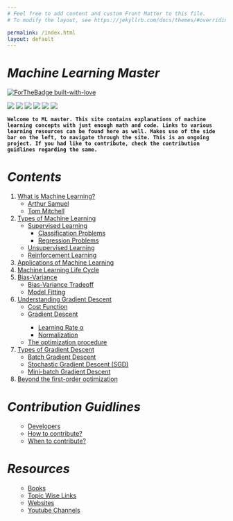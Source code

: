 ```yaml
---
# Feel free to add content and custom Front Matter to this file.
# To modify the layout, see https://jekyllrb.com/docs/themes/#overriding-theme-defaults

permalink: /index.html
layout: default
---
```

# ***Machine Learning Master***
[![ForTheBadge built-with-love](http://ForTheBadge.com/images/badges/built-with-love.svg)](https://github.com/NvsYashwanth)

![](https://badgen.net/badge/Code/Python/blue?icon=https://simpleicons.org/icons/python.svg&labelColor=cyan&label)    ![](https://badgen.net/badge/Library/ScikitLearn/blue?icon=https://upload.wikimedia.org/wikipedia/commons/0/05/Scikit_learn_logo_small.svg&labelColor=cyan&label)    ![](https://badgen.net/badge/Tools/pandas/blue?icon=https://simpleicons.org/icons/pandas.svg&labelColor=cyan&label)       ![](https://badgen.net/badge/Tools/numpy/blue?icon=https://upload.wikimedia.org/wikipedia/commons/1/1a/NumPy_logo.svg&labelColor=cyan&label)        ![](https://badgen.net/badge/Tools/matplotlib/blue?icon=https://upload.wikimedia.org/wikipedia/en/5/56/Matplotlib_logo.svg&labelColor=cyan&label)    ![](https://badgen.net/badge/icon/JupyterNotebook?icon=awesome&label)

**`Welcome to ML master.
This site contains explanations of machine learning concepts with just enough math and code.
Links to various learning resources can be found here as well.
Makes use of the side bar on the left, to navigate through the site.
This is an ongoing project. If you had like to contribute, check the contribution guidlines regarding the same.`**


# ***Contents***
<ol>
 <li><a href='https://github.com/NvsYashwanth/Machine-Learning-Master#1-what-is-machine-learning'>What is Machine Learning?</a>
  <ul>
   <li><a href='https://github.com/NvsYashwanth/Machine-Learning-Master#arthur-samuel-1959'>Arthur Samuel</a></li>
   <li><a href='https://github.com/NvsYashwanth/Machine-Learning-Master#tom-mitchell1997'>Tom Mitchell</a></li>
  </ul>
 </li>
 
   <li><a href='https://github.com/NvsYashwanth/Machine-Learning-Master#2-types-of-machine-learning'>Types of Machine Learning</a>
   <ul>
    <li><a href='https://github.com/NvsYashwanth/Regression-Master#supervised-learning'>Supervised Learning</a>
     <ul>
       <li><a href='https://github.com/NvsYashwanth/Machine-Learning-Master/blob/master/README.md#classification-problems'>Classification Problems</a></li>
       <li><a href='https://github.com/NvsYashwanth/Machine-Learning-Master/blob/master/README.md#regression-problems'>Regression Problems</a></li>
     </ul>
    </li>
    <li><a href='https://github.com/NvsYashwanth/Regression-Master#unsupervised-learning'>Unsupervised Learning</a></li>
    <li><a href='https://github.com/NvsYashwanth/Regression-Master#reinforcement-learning'>Reinforcement Learning</a></li>
   </ul>
 </li>

 <li><a href='https://github.com/NvsYashwanth/Machine-Learning-Master#3-applications-of-machine-learning'>Applications of Machine Learning</a></li>
  
 <li><a href='https://github.com/NvsYashwanth/Machine-Learning-Master#4-machine-learning-life-cycle'>Machine Learning Life Cycle</a></li>
 
 <li><a href="https://github.com/NvsYashwanth/Machine-Learning-Master#5-bias-variance">Bias-Variance</a>
  <ul>
   <li><a href='https://github.com/NvsYashwanth/Machine-Learning-Master#bias-variance-trade-off'>Bias-Variance Tradeoff</a></li>
   <li><a href='https://github.com/NvsYashwanth/Machine-Learning-Master#model-fitting'>Model Fitting</a></li>
  </ul>
 </li>
 
  <li><a href="https://github.com/NvsYashwanth/Machine-Learning-Master#6-understanding-gradient-descent">Understanding Gradient Descent</a>
  <ul>
   <li><a href='https://github.com/NvsYashwanth/Machine-Learning-Master#cost-function'>Cost Function</a></li>
   <li><a href='https://github.com/NvsYashwanth/Machine-Learning-Master#gradient-descent'>Gradient Descent</a></li>
     <ul>
      <li><a href='https://github.com/NvsYashwanth/Machine-Learning-Master#learning-rate-%CE%B1'>Learning Rate α</a></li>
      <li><a href='https://github.com/NvsYashwanth/Machine-Learning-Master#normalization'>Normalization</a></li>
  </ul>
   
   <li><a href='https://github.com/NvsYashwanth/Machine-Learning-Master#the-optimization-procedure'>The optimization procedure</a></li>
  </ul>
 </li>
 
 <li><a href='https://github.com/NvsYashwanth/Machine-Learning-Master#7-types-of-gradient-descent'>Types of Gradient Descent</a>
   <ul>
   <li><a href='https://github.com/NvsYashwanth/Machine-Learning-Master#batch-gradient-descent'>Batch Gradient Descent</a></li>
   <li><a href='https://github.com/NvsYashwanth/Machine-Learning-Master#stochastic-gradient-descent-sgd'>Stochastic Gradient Descent (SGD)</a></li>
   <li><a href='https://github.com/NvsYashwanth/Machine-Learning-Master#mini-batch-gradient-descent'>Mini-batch Gradient Descent</a></li>
  </ul>
</li>
 
 
 <li><a href='https://github.com/NvsYashwanth/Machine-Learning-Master#8-beyond-the-first-order-optimization'>Beyond the first-order optimization</a></li>
 
</ol>

# ***Contribution Guidlines***
<ol>
  <ul>
   <li><a href="https://www.javatpoint.com/machine-learning">Developers</a></li>
   <li><a href="https://www.javatpoint.com/applications-of-machine-learning">How to contribute?</a></li>
   <li><a href="https://www.javatpoint.com/machine-learning-life-cycle">When to contribute?</a></li>
  </ul>
</ol>

# ***Resources***
<ol>
  <ul>
   <li><a href="https://www.javatpoint.com/machine-learning">Books</a></li>
   <li><a href="https://www.javatpoint.com/applications-of-machine-learning">Topic Wise Links</a></li>
   <li><a href="https://www.javatpoint.com/machine-learning-life-cycle">Websites</a></li>
   <li><a href="https://www.javatpoint.com/machine-learning-life-cycle">Youtube Channels</a></li>
  </ul>
</ol>

